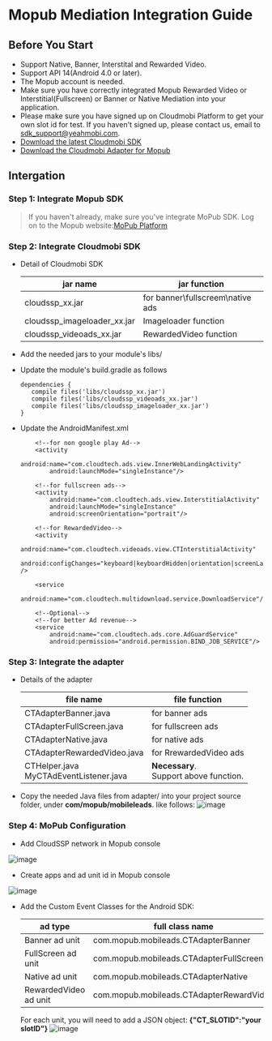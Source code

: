 
# Mopub Mediation Integration Guide


## <a name="start">Before You Start</a>  

* Support Native, Banner, Interstital and Rewarded Video.
* Support API 14(Android 4.0 or later).
* The Mopub account is needed. 
* Make sure you have correctly integrated Mopub Rewarded Video or Interstitial(Fullscreen) or Banner or Native Mediation into your application.
* Please make sure you have signed up on Cloudmobi Platform to get your own slot id for test. If you haven't signed up, please contact us, email to sdk_support@yeahmobi.com.
* [Download the latest Cloudmobi SDK](https://github.com/cloudmobi/AndroidSDK/blob/master/AndroidSDK.zip)
* [Download the Cloudmobi Adapter for Mopub](https://github.com/cloudmobi/AndroidSDK/blob/master/AndroidSDK_Adapter-For-Mopub.zip)

## <a name="Docking">Intergation</a>

### Step 1: Integrate Mopub SDK    

> If you haven't already, make sure you've integrate MoPub SDK.
> Log on to the Mopub website:[MoPub Platform](https://app.mopub.com/account/login)


### Step 2: Integrate Cloudmobi SDK

* Detail of Cloudmobi SDK

    | jar name | jar function |
    | --- | --- |
    | cloudssp_xx.jar             | for banner\fullscreem\native ads |
    | cloudssp_imageloader_xx.jar | Imageloader function |
    | cloudssp_videoads_xx.jar    | RewardedVideo function |

* Add the needed jars to your module's libs/
* Update the module's build.gradle as follows
 
    ```
   dependencies {
       compile files('libs/cloudssp_xx.jar')
       compile files('libs/cloudssp_videoads_xx.jar')
       compile files('libs/cloudssp_imageloader_xx.jar')
   }
    ```

* Update the AndroidManifest.xml

    ```
        <!--for non google play Ad-->
        <activity
            android:name="com.cloudtech.ads.view.InnerWebLandingActivity"
            android:launchMode="singleInstance"/>

        <!--for fullscreen ads-->
        <activity
            android:name="com.cloudtech.ads.view.InterstitialActivity"
            android:launchMode="singleInstance"
            android:screenOrientation="portrait"/>

        <!--for RewardedVideo-->
        <activity
            android:name="com.cloudtech.videoads.view.CTInterstitialActivity"
            android:configChanges="keyboard|keyboardHidden|orientation|screenLayout|uiMode|screenSize|smallestScreenSize" />
            
        <service 
           android:name="com.cloudtech.multidownload.service.DownloadService"/>

        <!--Optional-->
        <!--for better Ad revenue-->
        <service
            android:name="com.cloudtech.ads.core.AdGuardService"
            android:permission="android.permission.BIND_JOB_SERVICE"/>

    ```

### Step 3: Integrate the adapter

* Details of the adapter

    | file name | file function |
    | --- | --- |
    | CTAdapterBanner.java | for banner ads |
    | CTAdapterFullScreen.java | for fullscreen ads |
    | CTAdapterNative.java | for native ads |
    | CTAdapterRewardedVideo.java | for RrewardedVideo ads |
    | CTHelper.java <br> MyCTAdEventListener.java | **Necessary**. <br> Support above function. |


* Copy the needed Java files from adapter/ into your project source folder, under **com/mopub/mobileleads**. like follows:
    ![image](https://user-images.githubusercontent.com/11080337/27760298-9673bcee-5e76-11e7-8d60-dffadf402cef.png)
    
### Step 4: MoPub Configuration

* Add CloudSSP network in Mopub console

![image](https://user-images.githubusercontent.com/11080337/27760048-e9f81802-5e70-11e7-93ba-7c186467b5df.png)

* Create apps and ad unit id in Mopub console

![image](https://user-images.githubusercontent.com/11080337/27760203-4b21ec86-5e74-11e7-8d0d-ef8328a5c4cc.png)

* Add the Custom Event Classes for the Android SDK:

    | ad type | full class name |
    | --- | --- |
    | Banner ad unit     | com.mopub.mobileads.CTAdapterBanner |
    | FullScreen ad unit | com.mopub.mobileads.CTAdapterFullScreen |
    | Native ad unit     | com.mopub.mobileads.CTAdapterNative |
    | RewardedVideo ad unit     | com.mopub.mobileads.CTAdapterRewardVideo|

    For each unit, you will need to add a JSON object:  **{"CT_SLOTID":"your slotID"}**
![image](https://user-images.githubusercontent.com/11080337/27760260-b71bf0c0-5e75-11e7-9d1c-afc25200a902.png)








